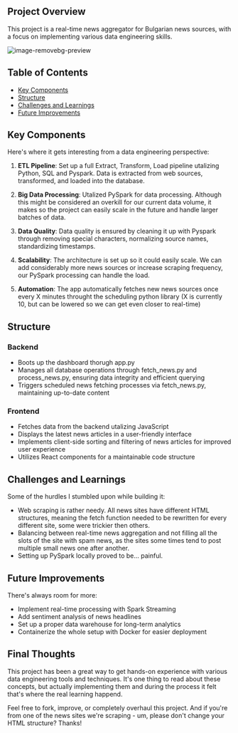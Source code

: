 ## Project Overview

This project is a real-time news aggregator for Bulgarian news sources, with a focus on implementing various data engineering skills.

 ![image-removebg-preview](https://github.com/dvelkow/real_time_bulgarian_news_aggregator/assets/71397644/cadaf759-c271-4794-828f-3cdfacd528ac)
 
## Table of Contents
- [Key Components](#Key-Components)
- [Structure](#Structure)
- [Challenges and Learnings](#Challenges-and-Learnings)
- [Future Improvements](#Future-Improvements)

## Key Components

Here's where it gets interesting from a data engineering perspective:

1. **ETL Pipeline**: Set up a full Extract, Transform, Load pipeline utalizing Python, SQL and Pyspark. Data is extracted from web sources, transformed, and loaded into the database.

2. **Big Data Processing**: Utalized PySpark for data processing. Although this might be considered an overkill for our current data volume, it makes so the project can easily scale in the future and handle larger batches of data.

3. **Data Quality**: Data quality is ensured by cleaning it up with Pyspark through removing special characters, normalizing source names, standardizing timestamps.

4. **Scalability**: The architecture is set up so it could easily scale. We can add considerably more news sources or increase scraping frequency, our PySpark processing can handle the load.

5. **Automation**: The app automatically fetches new news sources once every X minutes throught the scheduling python library (X is currently 10, but can be lowered so we can get even closer to real-time)

## Structure

### Backend
- Boots up the dashboard thorugh app.py
- Manages all database operations through fetch_news.py and process_news.py, ensuring data integrity and efficient querying
- Triggers scheduled news fetching processes via fetch_news.py, maintaining up-to-date content
  
### Frontend 
- Fetches data from the backend utalizing JavaScript 
- Displays the latest news articles in a user-friendly interface
- Implements client-side sorting and filtering of news articles for improved user experience
- Utilizes React components for a maintainable code structure

## Challenges and Learnings

Some of the hurdles I stumbled upon while building it:

- Web scraping is rather needy. All news sites have different HTML structures, meaning the fetch function needed to be rewritten for every different site, some were trickier then others. 
- Balancing between real-time news aggregation and not filling all the slots of the site with spam news, as the sites some times tend to post multiple small news one after another.
- Setting up PySpark locally proved to be... painful.


## Future Improvements

There's always room for more:

- Implement real-time processing with Spark Streaming
- Add sentiment analysis of news headlines
- Set up a proper data warehouse for long-term analytics
- Containerize the whole setup with Docker for easier deployment

## Final Thoughts

This project has been a great way to get hands-on experience with various data engineering tools and techniques. It's one thing to read about these concepts, but actually implementing them and during the process it felt that's where the real learning happend.

Feel free to fork, improve, or completely overhaul this project. And if you're from one of the news sites we're scraping - um, please don't change your HTML structure? Thanks!
